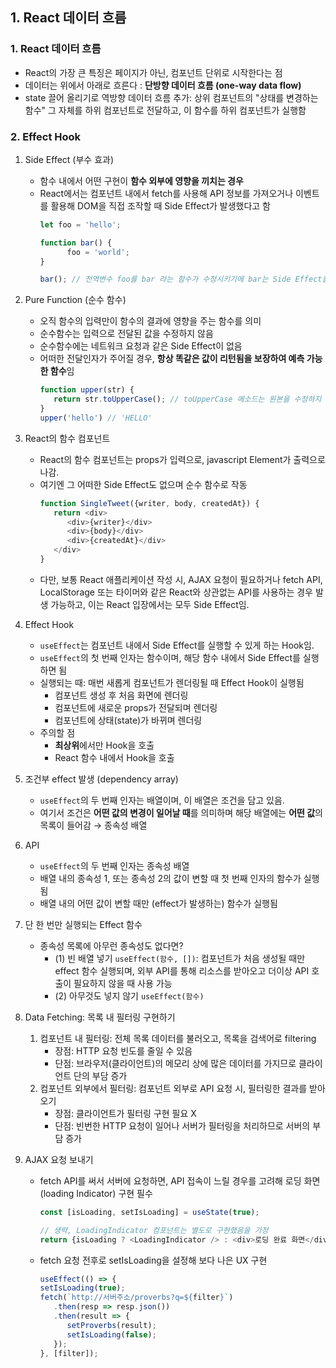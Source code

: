 ## **1. React 데이터 흐름**
### 1. React 데이터 흐름
   - React의 가장 큰 특징은 페이지가 아닌, 컴포넌트 단위로 시작한다는 점
   - 데이터는 위에서 아래로 흐른다 : **단방향 데이터 흐름 (one-way data flow)**
   - state 끌어 올리기로 역방향 데이터 흐름 추가: 상위 컴포넌트의 "상태를 변경하는 함수" 그 자체를 하위 컴포넌트로 전달하고, 이 함수를 하위 컴포넌트가 실행함
  
### 2. Effect Hook
1. Side Effect (부수 효과)
   - 함수 내에서 어떤 구현이 **함수 외부에 영향을 끼치는 경우**
   - React에서는 컴포넌트 내에서 fetch를 사용해 API 정보를 가져오거나 이벤트를 활용해 DOM을 직접 조작할 때 Side Effect가 발생했다고 함
      ```javascript
      let foo = 'hello';

      function bar() {
            foo = 'world';
      }
      
      bar(); // 전역변수 foo를 bar 라는 함수가 수정시키기에 bar는 Side Effect를 발생시킴
      ```

2. Pure Function (순수 함수)
   - 오직 함수의 입력만이 함수의 결과에 영향을 주는 함수를 의미
   - 순수함수는 입력으로 전달된 값을 수정하지 않음
   - 순수함수에는 네트워크 요청과 같은 Side Effect이 없음
   - 어떠한 전달인자가 주어질 경우, **항상 똑같은 값이 리턴됨을 보장하여 예측 가능한 함수**임
      ```javascript
      function upper(str) {
         return str.toUpperCase(); // toUpperCase 메소드는 원본을 수정하지 않음 (Immutable)
      } 
      upper('hello') // 'HELLO'
      ```

3. React의 함수 컴포넌트
   - React의 함수 컴포넌트는 props가 입력으로, javascript Element가 출력으로 나감.
   - 여기엔 그 어떠한 Side Effect도 없으며 순수 함수로 작동
      ```javascript
      function SingleTweet({writer, body, createdAt}) {
         return <div>
            <div>{writer}</div>
            <div>{body}</div>
            <div>{createdAt}</div>
         </div>
      }
      ```
   - 다만, 보통 React 애플리케이션 작성 시, AJAX 요청이 필요하거나 fetch API, LocalStorage 또는 타이머와 같은 React와 상관없는 API를 사용하는 경우 발생 가능하고, 이는 React 입장에서는 모두 Side Effect임. 

4. Effect Hook
   - `useEffect`는 컴포넌트 내에서 Side Effect를 실행할 수 있게 하는 Hook임. 
   - `useEffect`의 첫 번째 인자는 함수이며, 해당 함수 내에서 Side Effect를 실행하면 됨
   - 실행되는 때: 매번 새롭게 컴포넌트가 렌더링될 때 Effect Hook이 실행됨
     - 컴포넌트 생성 후 처음 화면에 렌더링
     - 컴포넌트에 새로운 props가 전달되며 렌더링
     - 컴포넌트에 상태(state)가 바뀌며 렌더링
   - 주의할 점
     - **최상위**에서만 Hook을 호출
     - React 함수 내에서 Hook을 호출

5. 조건부 effect 발생 (dependency array)
   - `useEffect`의 두 번째 인자는 배열이며, 이 배열은 조건을 담고 있음. 
   - 여기서 조건은 **어떤 값의 변경이 일어날 때**를 의미하며 해당 배열에는 **어떤 값**의 목록이 들어감 → 종속성 배열

6. API
   - `useEffect`의 두 번째 인자는 종속성 배열
   - 배열 내의 종속성 1, 또는 종속성 2의 값이 변할 때 첫 번째 인자의 함수가 실행됨
   - 배열 내의 어떤 값이 변할 때만 (effect가 발생하는) 함수가 실행됨

7. 단 한 번만 실행되는 Effect 함수  
   - 종속성 목록에 아무런 종속성도 없다면?
     - (1) 빈 배열 넣기 `useEffect(함수, [])`: 컴포넌트가 처음 생성될 때만 effect 함수 실행되며, 외부 API를 통해 리소스를 받아오고 더이상 API 호출이 필요하지 않을 때 사용 가능
     - (2) 아무것도 넣지 않기 `useEffect(함수)`

8. Data Fetching: 목록 내 필터링 구현하기
   1. 컴포넌트 내 필터링: 전체 목록 데이터를 불러오고, 목록을 검색어로 filtering
      - 장점: HTTP 요청 빈도를 줄일 수 있음
      - 단점: 브라우저(클라이언트)의 메모리 상에 많은 데이터를 가지므로 클라이언트 단의 부담 증가
   2. 컴포넌트 외부에서 필터링: 컴포넌트 외부로 API 요청 시, 필터링한 결과를 받아오기
      - 장점: 클라이언트가 필터링 구현 필요 X
      - 단점: 빈번한 HTTP 요청이 일어나 서버가 필터링을 처리하므로 서버의 부담 증가

9. AJAX 요청 보내기
   - fetch API를 써서 서버에 요청하면, API 접속이 느릴 경우를 고려해 로딩 화면(loading Indicator) 구현 필수
      ```javascript
      const [isLoading, setIsLoading] = useState(true);
      
      // 생략, LoadingIndicator 컴포넌트는 별도로 구현했음을 가정
      return {isLoading ? <LoadingIndicator /> : <div>로딩 완료 화면</div>}
      ```
   - fetch 요청 전후로 setIsLoading을 설정해 보다 나은 UX 구현
      ```javascript
      useEffect(() => {
      setIsLoading(true);
      fetch(`http://서버주소/proverbs?q=${filter}`)
         .then(resp => resp.json())
         .then(result => {
            setProverbs(result);
            setIsLoading(false);
         });
      }, [filter]);
      ```